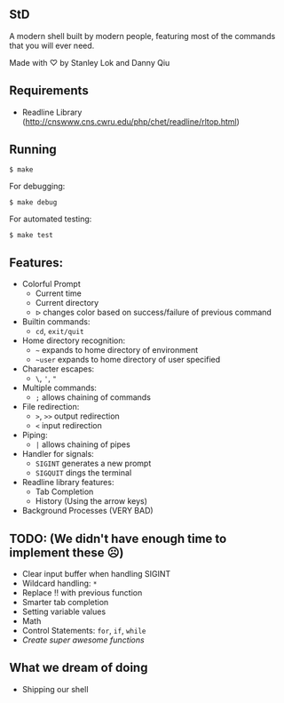 StD
---

A modern shell built by modern people, featuring most of the commands that you will ever need.

Made with ♡ by Stanley Lok and Danny Qiu

## Requirements

- Readline Library (http://cnswww.cns.cwru.edu/php/chet/readline/rltop.html)

## Running

    $ make

For debugging:

    $ make debug

For automated testing:

    $ make test

## Features:

- Colorful Prompt
    - Current time
    - Current directory
    - `ᐅ` changes color based on success/failure of previous command
- Builtin commands:
    - `cd`, `exit/quit`
- Home directory recognition:
    - `~` expands to home directory of environment
    - `~user` expands to home directory of user specified
- Character escapes:
    - `\`, `'`, `"`
- Multiple commands:
    - `;` allows chaining of commands
- File redirection:
    - `>`, `>>` output redirection
    - `<` input redirection
- Piping:
    - `|` allows chaining of pipes
- Handler for signals:
    - `SIGINT` generates a new prompt
    - `SIGQUIT` dings the terminal
- Readline library features:
    - Tab Completion
    - History (Using the arrow keys)
- Background Processes (VERY BAD)

## TODO: (We didn't have enough time to implement these ☹)

- Clear input buffer when handling SIGINT
- Wildcard handling: `*`
- Replace !! with previous function
- Smarter tab completion
- Setting variable values
- Math
- Control Statements: `for`, `if`, `while`
- _Create super awesome functions_

## What we dream of doing

- Shipping our shell
